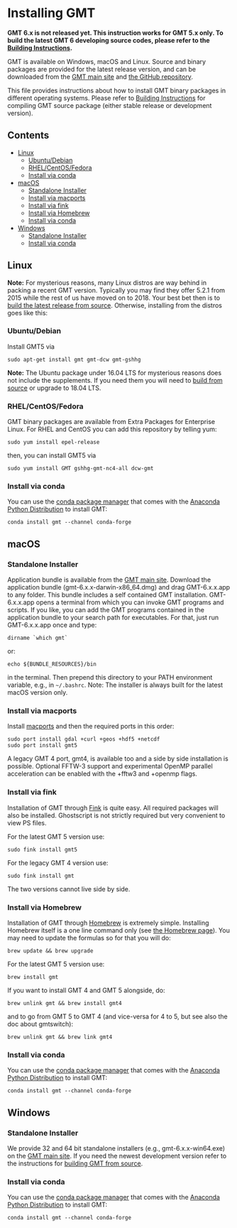 # Installing GMT

**GMT 6.x is not released yet. This instruction works for GMT 5.x only.
To build the latest GMT 6 developing source codes, please refer to the
[Building Instructions](BUILDING.md).**

GMT is available on Windows, macOS and Linux.
Source and binary packages are provided for the latest release version,
and can be downloaded from the [GMT main site](https://www.generic-mapping-tools.org)
and [the GitHub repository](https://github.com/GenericMappingTools/gmt/).

This file provides instructions about how to install GMT binary packages in
different operating systems. Please refer to [Building Instructions](BUILDING.md)
for compiling GMT source package (either stable release or development version).

## Contents

- [Linux](#linux)
  * [Ubuntu/Debian](#ubuntudebian)
  * [RHEL/CentOS/Fedora](#rhelcentosfedora)
  * [Install via conda](#install-via-conda)
- [macOS](#macos)
  * [Standalone Installer](#standalone-installer)
  * [Install via macports](#install-via-macports)
  * [Install via fink](#install-via-fink)
  * [Install via Homebrew](#install-via-homebrew)
  * [Install via conda](#install-via-conda-1)
- [Windows](#windows)
  * [Standalone Installer](#standalone-installer-1)
  * [Install via conda](#install-via-conda-2)

## Linux

**Note:** For mysterious reasons, many Linux distros are way behind in packing
a recent GMT version. Typically you may find they offer 5.2.1 from 2015 while
the rest of us have moved on to 2018. Your best bet then is to
[build the latest release from source](BUILDING.md).
Otherwise, installing from the distros goes like this:

### Ubuntu/Debian

Install GMT5 via

    sudo apt-get install gmt gmt-dcw gmt-gshhg

**Note:** The Ubuntu package under 16.04 LTS for mysterious reasons does not
include the supplements. If you need them you will need to
[build from source](BUILDING.md) or upgrade to 18.04 LTS.

### RHEL/CentOS/Fedora

GMT binary packages are available from Extra Packages for Enterprise Linux.
For RHEL and CentOS you can add this repository by telling yum:

    sudo yum install epel-release

then, you can install GMT5 via

    sudo yum install GMT gshhg-gmt-nc4-all dcw-gmt

### Install via conda

You can use the [conda package manager](https://conda.io/) that comes with the
[Anaconda Python Distribution](https://www.anaconda.com/distribution/) to install GMT:

    conda install gmt --channel conda-forge

## macOS

### Standalone Installer

Application bundle is available from the [GMT main site](https://www.generic-mapping-tools.org).
Download the application bundle (gmt-6.x.x-darwin-x86_64.dmg)
and drag GMT-6.x.x.app to any folder. This bundle includes a self contained GMT installation.
GMT-6.x.x.app opens a terminal from which you can invoke GMT programs and scripts.
If you like, you can add the GMT programs contained in the application bundle to
your search path for executables. For that, just run GMT-6.x.x.app once and type:

    dirname `which gmt`

or:

    echo ${BUNDLE_RESOURCES}/bin

in the terminal. Then prepend this directory to your PATH environment variable,
e.g., in `~/.bashrc`. Note: The installer is always built for the latest macOS version only.

### Install via macports

Install [macports](https://www.macports.org/) and then the required ports in this order:

    sudo port install gdal +curl +geos +hdf5 +netcdf
    sudo port install gmt5

A legacy GMT 4 port, gmt4, is available too and a side by side installation is possible.
Optional FFTW-3 support and experimental OpenMP parallel acceleration can be
enabled with the +fftw3 and +openmp flags.

### Install via fink

Installation of GMT through [Fink](http://www.finkproject.org/) is quite easy.
All required packages will also be installed. Ghostscript is not strictly
required but very convenient to view PS files.

For the latest GMT 5 version use:

    sudo fink install gmt5

For the legacy GMT 4 version use:

    sudo fink install gmt

The two versions cannot live side by side.

### Install via Homebrew

Installation of GMT through [Homebrew](https://brew.sh/) is extremely simple.
Installing Homebrew itself is a one line command only (see [the Homebrew page](https://brew.sh/)).
You may need to update the formulas so for that you will do:

    brew update && brew upgrade

For the latest GMT 5 version use:

    brew install gmt

If you want to install GMT 4 and GMT 5 alongside, do:

    brew unlink gmt && brew install gmt4

and to go from GMT 5 to GMT 4 (and vice-versa for 4 to 5, but see also the doc about gmtswitch):

    brew unlink gmt && brew link gmt4

### Install via conda

You can use the [conda package manager](https://conda.io/) that comes with the
[Anaconda Python Distribution](https://www.anaconda.com/distribution/) to install GMT:

    conda install gmt --channel conda-forge

## Windows

### Standalone Installer

We provide 32 and 64 bit standalone installers (e.g., gmt-6.x.x-win64.exe)
on the [GMT main site](https://www.generic-mapping-tools.org).
If you need the newest development version refer to the instructions for
[building GMT from source](BUILDING.md).

### Install via conda

You can use the [conda package manager](https://conda.io/) that comes with the
[Anaconda Python Distribution](https://www.anaconda.com/distribution/) to install GMT:

    conda install gmt --channel conda-forge
